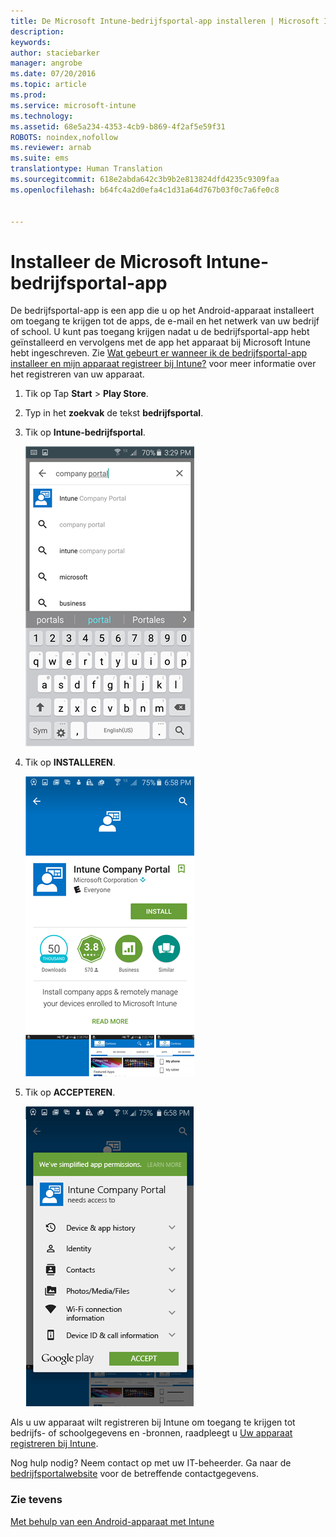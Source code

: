 ```yaml
---
title: De Microsoft Intune-bedrijfsportal-app installeren | Microsoft Intune
description: 
keywords: 
author: staciebarker
manager: angrobe
ms.date: 07/20/2016
ms.topic: article
ms.prod: 
ms.service: microsoft-intune
ms.technology: 
ms.assetid: 68e5a234-4353-4cb9-b869-4f2af5e59f31
ROBOTS: noindex,nofollow
ms.reviewer: arnab
ms.suite: ems
translationtype: Human Translation
ms.sourcegitcommit: 618e2abda642c3b9b2e813824dfd4235c9309faa
ms.openlocfilehash: b64fc4a2d0efa4c1d31a64d767b03f0c7a6fe0c8


---
```



# Installeer de Microsoft Intune-bedrijfsportal-app

De bedrijfsportal-app is een app die u op het Android-apparaat installeert om toegang te krijgen tot de apps, de e-mail en het netwerk van uw bedrijf of school.  U kunt pas toegang krijgen nadat u de bedrijfsportal-app hebt geïnstalleerd en vervolgens met de app het apparaat bij Microsoft Intune hebt ingeschreven. Zie [Wat gebeurt er wanneer ik de bedrijfsportal-app installeer en mijn apparaat registreer bij Intune?](what-happens-if-you-install-the-company-portal-app-and-enroll-your-device-in-intune-android.md) voor meer informatie over het registreren van uw apparaat.

1.  Tik op Tap **Start** &gt; **Play Store**.

2.  Typ in het **zoekvak** de tekst **bedrijfsportal**.

3.  Tik op **Intune-bedrijfsportal**.

    ![android-zoeken-bedrijfsportal](./media/and-cpinstall-1-search-cp.png)

4.  Tik op **INSTALLEREN**.

    ![android-installeren-bedrijfsportal](./media/and-cpinstall-2-install.png)

5.  Tik op **ACCEPTEREN**.

    ![android-voorwaarden-accepteren-bedrijfsportal](./media/and-cpinstall-3-cp-accept.png)

Als u uw apparaat wilt registreren bij Intune om toegang te krijgen tot bedrijfs- of schoolgegevens en -bronnen, raadpleegt u [Uw apparaat registreren bij Intune](enroll-your-device-in-Intune-android.md).

Nog hulp nodig? Neem contact op met uw IT-beheerder. Ga naar de [bedrijfsportalwebsite](http://portal.manage.microsoft.com) voor de betreffende contactgegevens.

### Zie tevens
[Met behulp van een Android-apparaat met Intune](using-your-android-device-with-intune.md)



<!--HONumber=Jul16_HO4-->


